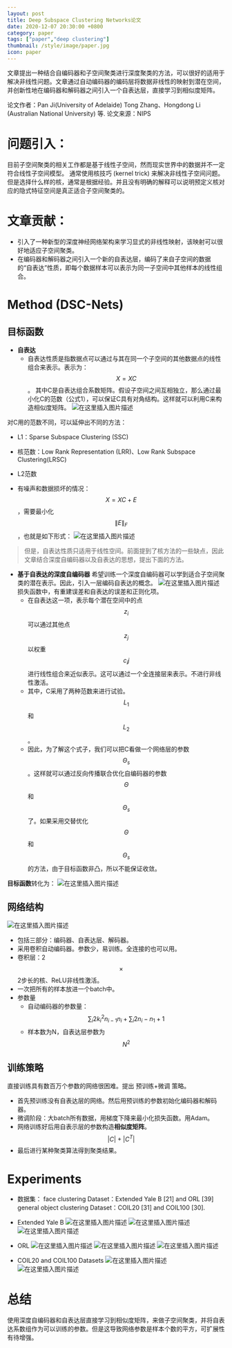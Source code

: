 ```yaml
---
layout: post
title: Deep Subspace Clustering Networks论文
date: 2020-12-07 20:30:00 +0800
category: paper
tags: ["paper","deep clustering"]
thumbnail: /style/image/paper.jpg
icon: paper
---
```


文章提出一种结合自编码器和子空间聚类进行深度聚类的方法，可以很好的适用于解决非线性问题。文章通过自动编码器的编码层将数据非线性的映射到潜在空间，并创新性地在编码器和解码器之间引入一个自表达层，直接学习到相似度矩阵。

论文作者：Pan Ji(University of Adelaide) Tong Zhang、Hongdong Li (Australian National University) 等.
论文来源：NIPS

# 问题引入：
目前子空间聚类的相关工作都是基于线性子空间，然而现实世界中的数据并不一定符合线性子空间模型。
通常使用核技巧 (kernel trick) 来解决非线性子空间问题。
但是选择什么样的核，通常是根据经验。并且没有明确的解释可以说明预定义核对应的隐式特征空间是真正适合子空间聚类的。

# 文章贡献：
- 引入了一种新型的深度神经网络架构来学习显式的非线性映射，该映射可以很好地适应子空间聚类。
- 在编码器和解码器之间引入一个新的自表达层，编码了来自子空间的数据的“自表达”性质，即每个数据样本可以表示为同一子空间中其他样本的线性组合。 


# Method (DSC-Nets)
## 目标函数
- **自表达**
    - 自表达性质是指数据点可以通过与其在同一个子空间的其他数据点的线性组合来表示。表示为：$$X=XC$$。
其中C是自表达组合系数矩阵。假设子空间之间互相独立，那么通过最小化C的范数（公式1），可以保证C具有对角结构。这样就可以利用C来构造相似度矩阵。
![在这里插入图片描述](https://img-blog.csdnimg.cn/20200531174729618.png)

对C用的范数不同，可以延伸出不同的方法：
  - L1：Sparse Subspace Clustering (SSC)
  - 核范数：Low Rank Representation (LRR)、Low Rank Subspace Clustering(LRSC)
  - L2范数

- 有噪声和数据损坏的情况：$$X=XC+E$$，需要最小化$$\|E\|_F$$，也就是如下形式：
![在这里插入图片描述](https://img-blog.csdnimg.cn/20200531174754335.png)

> 但是，自表达性质只适用于线性空间。前面提到了核方法的一些缺点，因此文章结合深度自编码器以及自表达的思想，提出下面的方法。

- **基于自表达的深度自编码器**
希望训练一个深度自编码器可以学到适合子空间聚类的潜在表示。因此，引入一层编码自表达的概念。
![在这里插入图片描述](https://img-blog.csdnimg.cn/2020053117481379.png)
损失函数中，有重建误差和自表达的误差和正则化项。
    - 在自表达这一项，表示每个潜在空间中的点$$z_i$$可以通过其他点$$z_j$$以权重$$c_ij$$进行线性组合来近似表示。这可以通过一个全连接层来表示。不进行非线性激活。
    - 其中，C采用了两种范数来进行试验。$$L_1$$和$$L_2$$。
    - 因此，为了解这个式子，我们可以把C看做一个网络层的参数$$\Theta_s$$。这样就可以通过反向传播联合优化自编码器的参数$$\Theta$$和$$\Theta_s$$了。如果采用交替优化$$\Theta$$和$$\Theta_s$$的方法，由于目标函数非凸，所以不能保证收敛。

**目标函数**转化为：
![在这里插入图片描述](https://img-blog.csdnimg.cn/20200531174839792.png)

## 网络结构
![在这里插入图片描述](https://img-blog.csdnimg.cn/20200531174923788.png?x-oss-process=image/watermark,type_ZmFuZ3poZW5naGVpdGk,shadow_10,text_aHR0cHM6Ly9ibG9nLmNzZG4ubmV0L3pwYWludGVy,size_16,color_FFFFFF,t_70)
- 包括三部分：编码器、自表达层、解码器。
- 采用卷积自动编码器。参数少，易训练。全连接的也可以用。
- 卷积层：2 $$\times$$ 2步长的核、ReLU非线性激活。
- 一次把所有的样本放进一个batch中。
- 参数量
	- 自动编码器的参数量：$$\sum_i2k^2_i n_{i-1}n_i+\sum_i2n_i-n_1+1$$
	- 样本数为N，自表达层参数为$$N^2$$

## 训练策略
直接训练具有数百万个参数的网络很困难。提出 预训练+微调 策略。
- 首先预训练没有自表达层的网络。然后用预训练的参数初始化编码器和解码器。
- 微调阶段：大batch所有数据，用梯度下降来最小化损失函数。用Adam。
- 网络训练好后用自表示层的参数构造**相似度矩阵**。$$|C|+|C^T|$$
- 最后进行某种聚类算法得到聚类结果。

# Experiments
- 数据集：
face clustering Dataset：Extended Yale B [21] and ORL [39]
general object clustering Dataset：COIL20 [31] and COIL100 [30].

- Extended Yale B
![在这里插入图片描述](https://img-blog.csdnimg.cn/20200601154457489.png)
![在这里插入图片描述](https://img-blog.csdnimg.cn/20200601154517290.png)
![在这里插入图片描述](https://img-blog.csdnimg.cn/20200601154546227.png?x-oss-process=image/watermark,type_ZmFuZ3poZW5naGVpdGk,shadow_10,text_aHR0cHM6Ly9ibG9nLmNzZG4ubmV0L3pwYWludGVy,size_16,color_FFFFFF,t_70)

- ORL
![在这里插入图片描述](https://img-blog.csdnimg.cn/20200601154608927.png)
![在这里插入图片描述](https://img-blog.csdnimg.cn/20200601154939822.png)
![在这里插入图片描述](https://img-blog.csdnimg.cn/20200601155245277.png?x-oss-process=image/watermark,type_ZmFuZ3poZW5naGVpdGk,shadow_10,text_aHR0cHM6Ly9ibG9nLmNzZG4ubmV0L3pwYWludGVy,size_16,color_FFFFFF,t_70)

- COIL20 and COIL100 Datasets
![在这里插入图片描述](https://img-blog.csdnimg.cn/20200601155602621.png)
![在这里插入图片描述](https://img-blog.csdnimg.cn/20200601160054581.png)

# 总结
使用深度自编码器和自表达层直接学习到相似度矩阵，来做子空间聚类，并将自表达系数组作为可以训练的参数。但是这导致网络参数是样本个数的平方，可扩展性有待增强。
